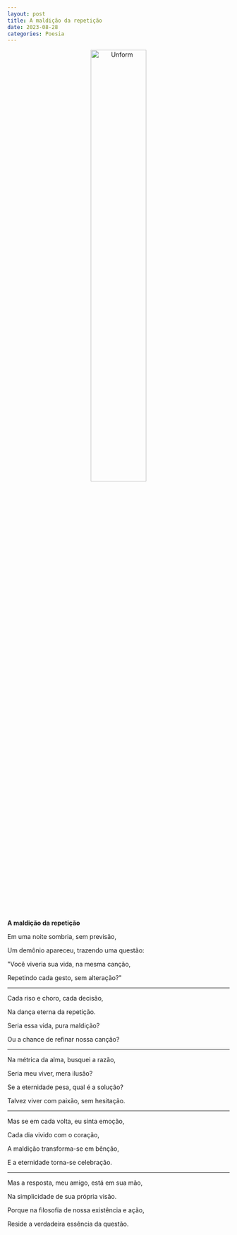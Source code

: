 ```yaml
---
layout: post
title: A maldição da repetição
date: 2023-08-28
categories: Poesia
---
```


<p align="center">
<img src="{{ site.baseurl }}/images/2023-08-28-A-maldicao-da-repeticao.png" height="50%" width="50%" alt="Unform" />
</p>

**A maldição da repetição**

Em uma noite sombria, sem previsão,  

Um demônio apareceu, trazendo uma questão:  

"Você viveria sua vida, na mesma canção,  

Repetindo cada gesto, sem alteração?"

---

Cada riso e choro, cada decisão,  

Na dança eterna da repetição.  

Seria essa vida, pura maldição?  

Ou a chance de refinar nossa canção?

---

Na métrica da alma, busquei a razão,  

Seria meu viver, mera ilusão?  

Se a eternidade pesa, qual é a solução?  

Talvez viver com paixão, sem hesitação.

---

Mas se em cada volta, eu sinta emoção,  

Cada dia vivido com o coração,  

A maldição transforma-se em bênção,  

E a eternidade torna-se celebração.

---

Mas a resposta, meu amigo, está em sua mão,  

Na simplicidade de sua própria visão.  

Porque na filosofia de nossa existência e ação,  

Reside a verdadeira essência da questão.